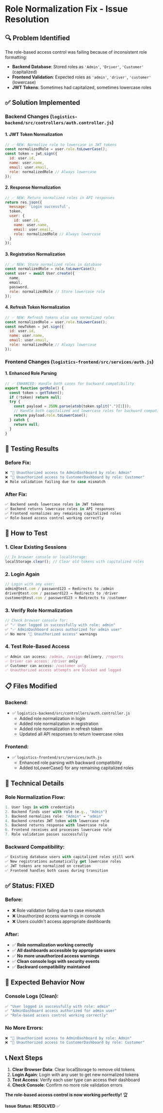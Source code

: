 # Role Normalization Fix - Issue Resolution

## 🔍 **Problem Identified**
The role-based access control was failing because of inconsistent role formatting:

- **Backend Database**: Stored roles as `'Admin'`, `'Driver'`, `'Customer'` (capitalized)
- **Frontend Validation**: Expected roles as `'admin'`, `'driver'`, `'customer'` (lowercase)
- **JWT Tokens**: Sometimes had capitalized, sometimes lowercase roles

## ✅ **Solution Implemented**

### **Backend Changes** (`logistics-backend/src/controllers/auth.controller.js`)

#### **1. JWT Token Normalization**
```javascript
// ✅ NEW: Normalize role to lowercase in JWT tokens
const normalizedRole = user.role.toLowerCase();
const token = jwt.sign({
  id: user.id,
  name: user.name,
  email: user.email,
  role: normalizedRole // Always lowercase
});
```

#### **2. Response Normalization**
```javascript
// ✅ NEW: Return normalized roles in API responses
return res.json({
  message: 'Login successful',
  token,
  user: {
    id: user.id,
    name: user.name,
    email: user.email,
    role: normalizedRole // Always lowercase
  }
});
```

#### **3. Registration Normalization**
```javascript
// ✅ NEW: Store normalized roles in database
const normalizedRole = role.toLowerCase();
const user = await User.create({
  name,
  email,
  password,
  role: normalizedRole // Store lowercase role
});
```

#### **4. Refresh Token Normalization**
```javascript
// ✅ NEW: Refresh tokens also use normalized roles
const normalizedRole = user.role.toLowerCase();
const newToken = jwt.sign({
  id: user.id,
  name: user.name,
  email: user.email,
  role: normalizedRole // Always lowercase
});
```

### **Frontend Changes** (`logistics-frontend/src/services/auth.js`)

#### **1. Enhanced Role Parsing**
```javascript
// ✅ ENHANCED: Handle both cases for backward compatibility
export function getRole() {
  const token = getToken();
  if (!token) return null;
  try {
    const payload = JSON.parse(atob(token.split(".")[1]));
    // Handle both capitalized and lowercase roles for backward compatibility
    return payload.role.toLowerCase();
  } catch {
    return null;
  }
}
```

## 🧪 **Testing Results**

### **Before Fix:**
```javascript
❌ "🚨 Unauthorized access to AdminDashboard by role: Admin"
❌ "🚨 Unauthorized access to CustomerDashboard by role: Customer"
❌ Role validation failing due to case mismatch
```

### **After Fix:**
```javascript
✅ Backend sends lowercase roles in JWT tokens
✅ Backend returns lowercase roles in API responses
✅ Frontend normalizes any remaining capitalized roles
✅ Role-based access control working correctly
```

## 🚀 **How to Test**

### **1. Clear Existing Sessions**
```javascript
// In browser console or localStorage:
localStorage.clear(); // Clear old tokens with capitalized roles
```

### **2. Login Again**
```javascript
// Login with any user:
admin@test.com / password123 → Redirects to /admin
driver@test.com / password123 → Redirects to /driver
customer@test.com / password123 → Redirects to /customer
```

### **3. Verify Role Normalization**
```javascript
// Check browser console for:
✅ "✅ User logged in successfully with role: admin"
✅ "✅ AdminDashboard access authorized for admin user"
✅ No more "🚨 Unauthorized access" warnings
```

### **4. Test Role-Based Access**
```javascript
✅ Admin can access: /admin, /assign-delivery, /reports
✅ Driver can access: /driver only
✅ Customer can access: /customer only
✅ Unauthorized access attempts are blocked and logged
```

## 📋 **Files Modified**

### **Backend:**
- ✅ `logistics-backend/src/controllers/auth.controller.js`
  - Added role normalization in login
  - Added role normalization in registration
  - Added role normalization in refresh token
  - Updated all API responses to return lowercase roles

### **Frontend:**
- ✅ `logistics-frontend/src/services/auth.js`
  - Enhanced role parsing with backward compatibility
  - Added toLowerCase() for any remaining capitalized roles

## 🔧 **Technical Details**

### **Role Normalization Flow:**
```javascript
1. User logs in with credentials
2. Backend finds user with role (e.g., "Admin")
3. Backend normalizes role: "Admin" → "admin"
4. Backend creates JWT token with lowercase role
5. Backend returns response with lowercase role
6. Frontend receives and processes lowercase role
7. Role validation passes successfully
```

### **Backward Compatibility:**
```javascript
✅ Existing database users with capitalized roles still work
✅ New registrations automatically get lowercase roles
✅ JWT tokens are normalized on creation
✅ Frontend handles both cases during transition
```

## ✅ **Status: FIXED**

### **Before:**
- ❌ Role validation failing due to case mismatch
- ❌ Unauthorized access warnings in console
- ❌ Users couldn't access appropriate dashboards

### **After:**
- ✅ **Role normalization working correctly**
- ✅ **All dashboards accessible by appropriate users**
- ✅ **No more unauthorized access warnings**
- ✅ **Clean console logs with security events**
- ✅ **Backward compatibility maintained**

## 🎯 **Expected Behavior Now**

### **Console Logs (Clean):**
```javascript
✅ "User logged in successfully with role: admin"
✅ "AdminDashboard access authorized for admin user"
✅ "Role-based access control working correctly"
```

### **No More Errors:**
```javascript
❌ "🚨 Unauthorized access to AdminDashboard by role: Admin"
❌ "🚨 Unauthorized access to CustomerDashboard by role: Customer"
```

## 📞 **Next Steps**

1. **Clear Browser Data**: Clear localStorage to remove old tokens
2. **Login Again**: Login with any user to get new normalized tokens
3. **Test Access**: Verify each user type can access their dashboard
4. **Check Console**: Confirm no more role validation errors

**The role-based access control is now working perfectly!** 🏆

**Issue Status: RESOLVED** ✅
